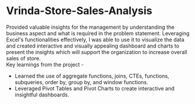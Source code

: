 # Vrinda-Store-Sales-Analysis
Provided valuable insights for the management by understanding the business aspect and what is required in the problem statement. 
Leveraging Excel's functionalities effectively, I was able to use it to visualize the data and created interactive and visually appealing
dashboard and charts to present the insights which will support the organization to increase overall sales of store.                                                     
  Key learnings from the project - 
- Learned the use of aggregate functions, joins, CTEs, functions, subqueries, order by, group by, and window functions.
- Leveraged Pivot Tables and Pivot Charts to create interactive and insightful dashboards.

 
 
